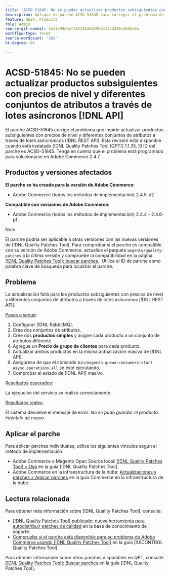 ```yaml
---
title: "ACSD-51845: No se pueden actualizar productos subsiguientes con precios de nivel y diferentes conjuntos de atributos a través de lotes asíncronos [!DNL API]"
description: Aplique el parche ACSD-51845 para corregir el problema de Adobe Commerce en el que no puede actualizar productos subsiguientes con precios de nivel y diferentes conjuntos de atributos a través de lotes asincrónicos  [!DNL REST API].
feature: REST, Products
role: Admin
source-git-commit: fe11599dbef283326db029b0312ad290cde0ba0a
workflow-type: tm+mt
source-wordcount: '381'
ht-degree: 0%

---
```


# ACSD-51845: No se pueden actualizar productos subsiguientes con precios de nivel y diferentes conjuntos de atributos a través de lotes asíncronos [!DNL API]

El parche ACSD-51845 corrige el problema que impide actualizar productos subsiguientes con precios de nivel y diferentes conjuntos de atributos a través de lotes asincrónicos [!DNL REST API]. Esta revisión está disponible cuando está instalado [!DNL Quality Patches Tool (QPT)] 1.1.35. El ID del parche es ACSD-51845. Tenga en cuenta que el problema está programado para solucionarse en Adobe Commerce 2.4.7.

## Productos y versiones afectados

**El parche se ha creado para la versión de Adobe Commerce:**

* Adobe Commerce (todos los métodos de implementación) 2.4.5-p2

**Compatible con versiones de Adobe Commerce:**

* Adobe Commerce (todos los métodos de implementación) 2.4.4 - 2.4.6-p1

>[!NOTE]
>
>El parche podría ser aplicable a otras versiones con las nuevas versiones de [!DNL Quality Patches Tool]. Para comprobar si el parche es compatible con su versión de Adobe Commerce, actualice el paquete `magento/quality-patches` a la última versión y compruebe la compatibilidad en la página [[!DNL Quality Patches Tool]: buscar parches ](https://experienceleague.adobe.com/tools/commerce-quality-patches/index.html?lang=es). Utilice el ID de parche como palabra clave de búsqueda para localizar el parche.

## Problema

La actualización falla para los productos subsiguientes con precios de nivel y diferentes conjuntos de atributos a través de lotes asíncronos [!DNL REST API].

<u>Pasos a seguir</u>:

1. Configurar [!DNL RabbitMQ].
1. Cree dos conjuntos de atributos.
1. Cree dos **productos simples** y asigne cada producto a un conjunto de atributos diferente.
1. Agregue un **Precio de grupo de clientes** para cada producto.
1. Actualizar ambos productos en la misma actualización masiva de [!DNL API].
1. Asegúrese de que el comando `bin/magento queue:consumers:start async.operations.all` se esté ejecutando.
1. Comprobar el estado de [!DNL API] masivo.

<u>Resultados esperados</u>:

La ejecución del servicio se realizó correctamente.

<u>Resultados reales</u>:

El sistema devuelve el mensaje de error: *No se pudo guardar el producto. Inténtelo de nuevo.*

## Aplicar el parche

Para aplicar parches individuales, utilice los siguientes vínculos según el método de implementación:

* Adobe Commerce o Magento Open Source local: [[!DNL Quality Patches Tool] > Uso](/help/tools/quality-patches-tool/usage.md) en la guía [!DNL Quality Patches Tool].
* Adobe Commerce en la infraestructura de la nube: [Actualizaciones y parches > Aplicar parches](https://experienceleague.adobe.com/docs/commerce-cloud-service/user-guide/develop/upgrade/apply-patches.html?lang=es) en la guía Commerce en la infraestructura de la nube.

## Lectura relacionada

Para obtener más información sobre [!DNL Quality Patches Tool], consulte:

* [[!DNL Quality Patches Tool] publicado: nueva herramienta para autodistribuir parches de calidad](https://experienceleague.adobe.com/es/docs/commerce-knowledge-base/kb/announcements/commerce-announcements/magento-quality-patches-released-new-tool-to-self-serve-quality-patches) en la base de conocimiento de soporte.
* [Compruebe si el parche está disponible para su problema de Adobe Commerce usando [!DNL Quality Patches Tool]](/help/tools/quality-patches-tool/patches-available-in-qpt/check-patch-for-magento-issue-with-magento-quality-patches.md) en la guía [!UICONTROL Quality Patches Tool].


Para obtener información sobre otros parches disponibles en QPT, consulte [[!DNL Quality Patches Tool]: Buscar parches](https://experienceleague.adobe.com/tools/commerce-quality-patches/index.html?lang=es) en la guía [!DNL Quality Patches Tool].
